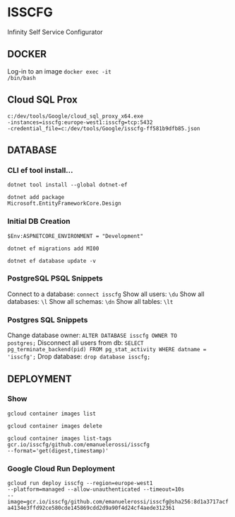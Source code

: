 # ISSCFG
Infinity Self Service Configurator

## DOCKER
Log-in to an image
<code>docker exec -it <container name> /bin/bash</code>

## Cloud SQL Prox
<code>c:/dev/tools/Google/cloud_sql_proxy_x64.exe -instances=isscfg:europe-west1:isscfg=tcp:5432 -credential_file=c:/dev/tools/Google/isscfg-ff581b9dfb85.json</code>

## DATABASE
### CLI ef tool install...
<code>dotnet tool install --global dotnet-ef</code>

<code>dotnet add package Microsoft.EntityFrameworkCore.Design</code>

### Initial DB Creation
<code>$Env:ASPNETCORE_ENVIRONMENT = "Development"</code>

<code>dotnet ef migrations add MI00</code>

<code>dotnet ef database update -v</code>

### PostgreSQL PSQL Snippets
Connect to a database: <code>connect isscfg</code>
Show all users: <code>\du</code>
Show all databases: <code>\l</code>
Show all schemas: <code>\dn</code>
Show all tables: <code>\lt</code>

### Postgres SQL Snippets
Change database owner: <code>ALTER DATABASE isscfg OWNER TO postgres;</code>
Disconnect all users from db: <code>SELECT pg_terminate_backend(pid) FROM pg_stat_activity WHERE datname = 'isscfg';</code>
Drop database: <code>drop database isscfg;</code>

## DEPLOYMENT
### Show
<code>gcloud container images list</code>

<code>gcloud container images delete</code>

<code>gcloud container images list-tags gcr.io/isscfg/github.com/emanuelerossi/isscfg --format='get(digest,timestamp)'</code>

### Google Cloud Run Deployment
<code>gcloud run deploy isscfg --region=europe-west1 --platform=managed --allow-unauthenticated --timeout=10s --image=gcr.io/isscfg/github.com/emanuelerossi/isscfg@sha256:8d1a3717acfa4134e3ffd92ce580cde145869cdd2d9a90f4d24cf4aede312361</code>
